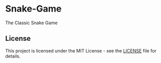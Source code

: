 # Snake-Game
The Classic Snake Game

## License
This project is licensed under the MIT License - see the [LICENSE](LICENSE) file for details.
